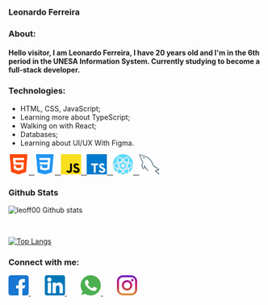 ### Leonardo Ferreira

### About: 
<h4> Hello visitor, I am Leonardo Ferreira, I have 20 years old and I'm in the 6th period in the UNESA Information System. Currently studying to become a full-stack developer.</h4>

### Technologies: 
- HTML, CSS, JavaScript;
- Learning more about TypeScript;
- Walking on with React;
- Databases;
- Learning about UI/UX With Figma.

<a href="">
<img src="html-5.png" width="40px" alt="HTML 5">
  &nbsp;
<img src="css3.png" width="40px" alt="CSS 3">
  &nbsp;
<img src="js.png" width="40px" alt="JavaScript">
  &nbsp;
<img src="ts.png" width="40px" alt="TypeScript">
  &nbsp;
<img src="react.png" width="40px" alt="React">
  &nbsp;
<img src="mysql.png" width="40px" alt="MySql">
</a>

### Github Stats
![leoff00 Github stats](https://github-readme-stats.vercel.app/api?username=leoff00&show_icons=true&theme=dark)

<br>

[![Top Langs](https://github-readme-stats.vercel.app/api/top-langs/?username=leoff00&layout=compact&theme=dark)](https://github.com/anuraghazra/github-readme-stats)


### Connect with me: 
<a href="https://www.facebook.com/ZinnLeo/" target="_blank">
<img src="facebook.png" width="40px" alt="Facebook">
</a>
&nbsp;&nbsp;&nbsp;&nbsp;&nbsp;&nbsp;
<a href="https://www.linkedin.com/in/leonardo-ferreira-253a60173/" target="_blank">
<img src="linkedin.png" width="40px" alt="LinkedIn">
</a>
&nbsp;&nbsp;&nbsp;&nbsp;&nbsp;&nbsp;
<a href="https://api.whatsapp.com/send?phone=21997674932&text=Talk%20with%20me!" target="_blank">
<img src="whatsapp.png" width="40px" alt="Whatsapp">
</a>
&nbsp;&nbsp;&nbsp;&nbsp;&nbsp;&nbsp;
<a href="https://www.instagram.com/zinnlua/" target="_blank">
<img src="instagram.png" width="40px" alt="Instagram">
</a>


